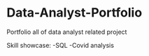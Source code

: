 # Data-Analyst-Portfolio
Portfolio all of data analyst related project

Skill showcase:
  -SQL
    -Covid analysis
